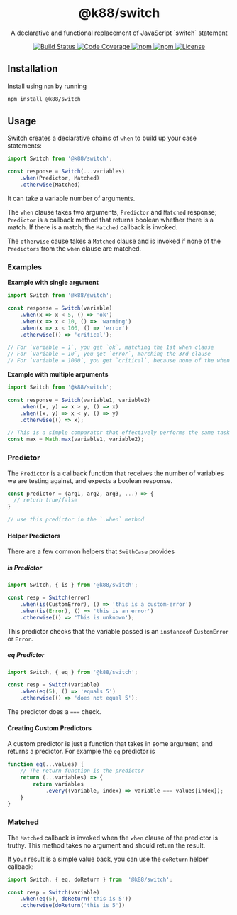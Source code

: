 <h1 align="center">@k88/switch</h1>
<p align="center">A declarative and functional replacement of JavaScript `switch` statement</p>

<p align="center">
    <a href="https://travis-ci.com/ktalebian/switch">
        <img src="https://travis-ci.com/ktalebian/switch.svg?branch=master" title="Build Status" />
    </a>
    <a href="https://codecov.io/gh/ktalebian/switch">
        <img src="https://codecov.io/gh/ktalebian/switch/branch/master/graph/badge.svg" title="Code Coverage" />
    </a>
    <a href="https://www.npmjs.com/package/@k88/switch">
        <img src="https://img.shields.io/npm/v/@k88/switch.svg?style=square" title="npm" />
    </a>
    <a href="https://www.npmjs.com/package/@k88/switch">
        <img src="https://img.shields.io/npm/dt/@k88/switch.svg?style=square" title="npm" />
    </a>
    <a href="./LICENSE.md">
        <img src="https://img.shields.io/npm/l/@k88/switch.svg?style=square" title="License" />
    </a>
</p>

## Installation

Install using `npm` by running

```bash
npm install @k88/switch
```

## Usage 

Switch creates a declarative chains of `when` to build up your case statements:

```javascript
import Switch from '@k88/switch';

const response = Switch(...variables)
    .when(Predictor, Matched)
    .otherwise(Matched)
``` 

It can take a variable number of arguments. 

The `when` clause takes two arguments, `Predictor` and `Matched` response; `Predictor` is a callback method that returns boolean whether there is a match. If there is a match, the `Matched` callback is invoked. 

The `otherwise` cause takes a `Matched` clause and is invoked if none of the `Predictors` from the `when` clause are matched.

### Examples

**Example with single argument**

```javascript
import Switch from '@k88/switch';

const response = Switch(variable)
    .when(x => x < 5, () => 'ok')
    .when(x => x < 10, () => 'warning')
    .when(x => x < 100, () => 'error')
    .otherwise(() => 'critical');

// For `variable = 1`, you get `ok`, matching the 1st when clause
// For `variable = 10`, you get `error`, marching the 3rd clause
// For `variable = 1000`, you get `critical`, because none of the when clauses match, so otherwise clause is used
```

**Example with multiple arguments**

```javascript
import Switch from '@k88/switch';

const response = Switch(variable1, variable2)
    .when((x, y) => x > y, () => x)
    .when((x, y) => x < y, () => y)
    .otherwise(() => x);

// This is a simple comparator that effectively performs the same task as
const max = Math.max(variable1, variable2);
```

### Predictor

The `Predictor` is a callback function that receives the number of variables we are testing against, and expects a boolean response. 

```javascript
const predictor = (arg1, arg2, arg3, ...) => {
  // return true/false
}

// use this predictor in the `.when` method
```

#### Helper Predictors

There are a few common helpers that `SwithCase` provides

##### is Predictor

```javascript
import Switch, { is } from '@k88/switch';

const resp = Switch(error)
    .when(is(CustomError), () => 'this is a custom-error')
    .when(is(Error), () => 'this is an error')
    .otherwise(() => 'This is unknown');
```

This predictor checks that the variable passed is an `instanceof` `CustomError` or `Error`.

##### eq Predictor

```javascript
import Switch, { eq } from '@k88/switch';

const resp = Switch(variable)
    .when(eq(5), () => 'equals 5')
    .otherwise(() => 'does not equal 5');
```

The predictor does a `===` check.

#### Creating Custom Predictors

A custom predictor is just a function that takes in some argument, and returns a predictor. For example the `eq` predictor is

```javascript
function eq(...values) {
    // The return function is the predictor
	return (...variables) => {
		return variables
			.every((variable, index) => variable === values[index]);
	}
}
```

### Matched

The `Matched` callback is invoked when the `when` clause of the predictor is truthy. This method takes no argument and should return the result.

If your result is a simple value back, you can use the `doReturn` helper callback:

```javascript
import Switch, { eq, doReturn } from  '@k88/switch';

const resp = Switch(variable)
    .when(eq(5), doReturn('this is 5'))
    .otherwise(doReturn('this is 5'))
```
